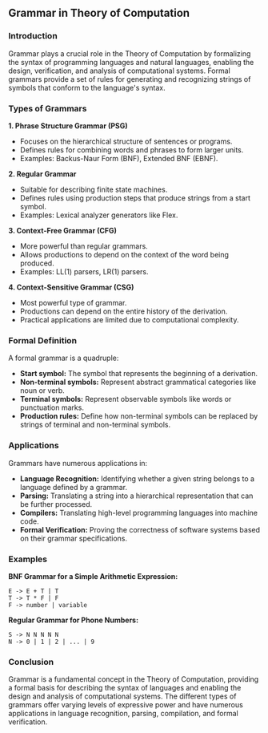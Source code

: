 ## Grammar in Theory of Computation

### Introduction

Grammar plays a crucial role in the Theory of Computation by formalizing the syntax of programming languages and natural languages, enabling the design, verification, and analysis of computational systems. Formal grammars provide a set of rules for generating and recognizing strings of symbols that conform to the language's syntax.

### Types of Grammars

**1. Phrase Structure Grammar (PSG)**

- Focuses on the hierarchical structure of sentences or programs.
- Defines rules for combining words and phrases to form larger units.
- Examples: Backus-Naur Form (BNF), Extended BNF (EBNF).

**2. Regular Grammar**

- Suitable for describing finite state machines.
- Defines rules using production steps that produce strings from a start symbol.
- Examples: Lexical analyzer generators like Flex.

**3. Context-Free Grammar (CFG)**

- More powerful than regular grammars.
- Allows productions to depend on the context of the word being produced.
- Examples: LL(1) parsers, LR(1) parsers.

**4. Context-Sensitive Grammar (CSG)**

- Most powerful type of grammar.
- Productions can depend on the entire history of the derivation.
- Practical applications are limited due to computational complexity.


### Formal Definition

A formal grammar is a quadruple:

- **Start symbol:** The symbol that represents the beginning of a derivation.
- **Non-terminal symbols:** Represent abstract grammatical categories like noun or verb.
- **Terminal symbols:** Represent observable symbols like words or punctuation marks.
- **Production rules:** Define how non-terminal symbols can be replaced by strings of terminal and non-terminal symbols.


### Applications

Grammars have numerous applications in:

- **Language Recognition:** Identifying whether a given string belongs to a language defined by a grammar.
- **Parsing:** Translating a string into a hierarchical representation that can be further processed.
- **Compilers:** Translating high-level programming languages into machine code.
- **Formal Verification:** Proving the correctness of software systems based on their grammar specifications.


### Examples

**BNF Grammar for a Simple Arithmetic Expression:**

```
E -> E + T | T
T -> T * F | F
F -> number | variable
```

**Regular Grammar for Phone Numbers:**

```
S -> N N N N N
N -> 0 | 1 | 2 | ... | 9
```


### Conclusion

Grammar is a fundamental concept in the Theory of Computation, providing a formal basis for describing the syntax of languages and enabling the design and analysis of computational systems. The different types of grammars offer varying levels of expressive power and have numerous applications in language recognition, parsing, compilation, and formal verification.